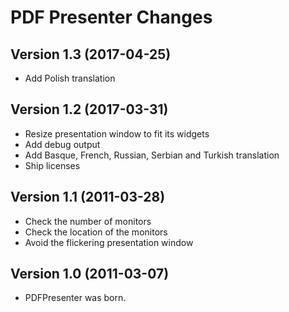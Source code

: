 # PDF Presenter Changes

## Version 1.3 (2017-04-25)
- Add Polish translation

## Version 1.2 (2017-03-31)
- Resize presentation window to fit its widgets
- Add debug output
- Add Basque, French, Russian, Serbian and Turkish translation
- Ship licenses

## Version 1.1 (2011-03-28)
- Check the number of monitors
- Check the location of the monitors
- Avoid the flickering presentation window

## Version 1.0 (2011-03-07)
- PDFPresenter was born.
